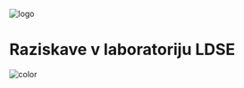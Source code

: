 
![logo](/media/ldse_logo3.png ':size=100')

# Raziskave v laboratoriju LDSE

<!-- background color -->

![color](#f0f0f0)